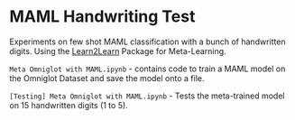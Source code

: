 # MAML Handwriting Test

Experiments on few shot MAML classification with a bunch of handwritten digits. Using the [Learn2Learn](https://github.com/learnables/learn2learn) Package for Meta-Learning.

```Meta Omniglot with MAML.ipynb``` - contains code to train a MAML model on the Omniglot Dataset and save the model onto a file.

```[Testing] Meta Omniglot with MAML.ipynb``` - Tests the meta-trained model on 15 handwritten digits (1 to 5).
